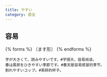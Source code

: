 ```yaml
---
title: やすい
category: 语法
---
```


## 容易

{% forms %}
〔ます形〕
{% endforms %}

```example
字が大きくて、読みやすいです。#字很大，容易阅读。
春は風邪をひきやすい季節です。#春天是容易感冒的季节。
割れやすいコップ。#易碎的杯子。
```
